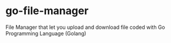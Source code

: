 # go-file-manager
File Manager that let you upload and download file coded with Go Programming Language (Golang)
